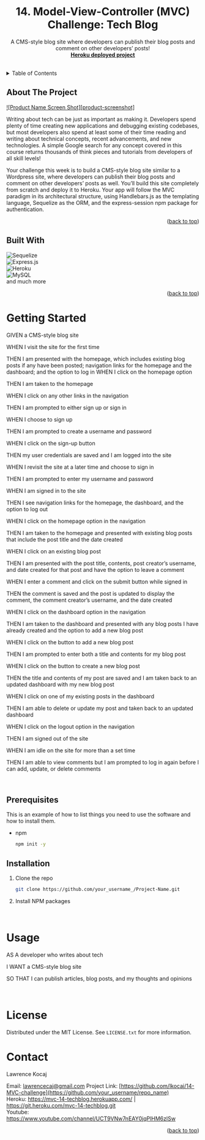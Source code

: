 <div id="top"></div>

<br />
<div align="center">
  <a href="https://github.com/othneildrew/Best-README-Template">
  </a>

  <h1 align="center">14. Model-View-Controller (MVC) Challenge: Tech Blog</h1>

  <p align="center">
    A CMS-style blog site where developers can publish their blog posts and comment on other developers’ posts!
    <br />
    <a href="https://tech-block-14-mvc.herokuapp.com"><strong>Heroku deployed project</strong></a>
    <br />
    <br />
  </p>
</div>



<!-- TABLE OF CONTENTS -->
<details>
  <summary>Table of Contents</summary>
  <ol>
    <li>
      <a href="#about-the-project">About The Project</a>
      <ul>
        <li><a href="#built-with">Built With</a></li>
      </ul>
    </li>
    <li>
      <a href="#getting-started">Getting Started</a>
      <ul>
        <li><a href="#prerequisites">Prerequisites</a></li>
        <li><a href="#installation">Installation</a></li>
      </ul>
    </li>
    <li><a href="#usage">Usage</a></li>
    <li><a href="#license">License</a></li>
    <li><a href="#contact">Contact</a></li>
  </ol>
</details>



<!-- ABOUT THE PROJECT -->
## About The Project

[![Product Name Screen Shot][product-screenshot]](https://example.com)

Writing about tech can be just as important as making it. Developers spend plenty of time creating new applications and debugging existing codebases, but most developers also spend at least some of their time reading and writing about technical concepts, recent advancements, and new technologies. A simple Google search for any concept covered in this course returns thousands of think pieces and tutorials from developers of all skill levels!

Your challenge this week is to build a CMS-style blog site similar to a Wordpress site, where developers can publish their blog posts and comment on other developers’ posts as well. You’ll build this site completely from scratch and deploy it to Heroku. Your app will follow the MVC paradigm in its architectural structure, using Handlebars.js as the templating language, Sequelize as the ORM, and the express-session npm package for authentication.



<p align="right">(<a href="#top">back to top</a>)</p>



## Built With

![Sequelize](https://img.shields.io/badge/Sequelize-52B0E7?style=for-the-badge&logo=Sequelize&logoColor=white)
<br>
![Express.js](https://img.shields.io/badge/express.js-%23404d59.svg?style=for-the-badge&logo=express&logoColor=%2361DAFB)
<br>
![Heroku](https://img.shields.io/badge/heroku-%23430098.svg?style=for-the-badge&logo=heroku&logoColor=white)
<br>
![MySQL](https://img.shields.io/badge/mysql-%2300f.svg?style=for-the-badge&logo=mysql&logoColor=white)
<br>
and much more
<br>


<p align="right">(<a href="#top">back to top</a>)</p>



<!-- GETTING STARTED -->
# Getting Started
GIVEN a CMS-style blog site

WHEN I visit the site for the first time

THEN I am presented with the homepage, which includes existing blog posts if any have been posted; navigation links for the homepage and the dashboard; and the option to log in
WHEN I click on the homepage option

THEN I am taken to the homepage

WHEN I click on any other links in the navigation

THEN I am prompted to either sign up or sign in

WHEN I choose to sign up

THEN I am prompted to create a username and password

WHEN I click on the sign-up button

THEN my user credentials are saved and I am logged into the site

WHEN I revisit the site at a later time and choose to sign in

THEN I am prompted to enter my username and password

WHEN I am signed in to the site

THEN I see navigation links for the homepage, the dashboard, and the option to log out

WHEN I click on the homepage option in the navigation

THEN I am taken to the homepage and presented with existing blog posts that include the post title and the date created

WHEN I click on an existing blog post

THEN I am presented with the post title, contents, post creator’s username, and date created for that post and have the option to leave a comment

WHEN I enter a comment and click on the submit button while signed in

THEN the comment is saved and the post is updated to display the comment, the comment creator’s username, and the date created

WHEN I click on the dashboard option in the navigation

THEN I am taken to the dashboard and presented with any blog posts I have already created and the option to add a new blog post

WHEN I click on the button to add a new blog post

THEN I am prompted to enter both a title and contents for my blog post

WHEN I click on the button to create a new blog post

THEN the title and contents of my post are saved and I am taken back to an updated dashboard with my new blog post

WHEN I click on one of my existing posts in the dashboard

THEN I am able to delete or update my post and taken back to an updated dashboard

WHEN I click on the logout option in the navigation

THEN I am signed out of the site

WHEN I am idle on the site for more than a set time

THEN I am able to view comments but I am prompted to log in again before I can add, update, or delete comments

<br>

## Prerequisites

This is an example of how to list things you need to use the software and how to install them.
* npm
  ```sh
  npm init -y
  ```

## Installation

1. Clone the repo
   ```sh
   git clone https://github.com/your_username_/Project-Name.git
   ```
2. Install NPM packages

<br>

<!-- USAGE EXAMPLES -->
# Usage

AS A developer who writes about tech

I WANT a CMS-style blog site

SO THAT I can publish articles, blog posts, and my thoughts and opinions

<br >

<!-- LICENSE -->
# License

Distributed under the MIT License. See `LICENSE.txt` for more information.

<!-- CONTACT -->
# Contact

Lawrence Kocaj 

Email: lawrencecaj@gmail.com
Project Link: [https://github.com/lkocaj/14-MVC-challenge](https://github.com/your_username/repo_name)
<br>
Heroku: https://mvc-14-techblog.herokuapp.com/ | https://git.heroku.com/mvc-14-techblog.git
<br>
Youtube: https://www.youtube.com/channel/UCT9VNw7nEAY0jqPlHM6zlSw

<p align="right">(<a href="#top">back to top</a>)</p>
